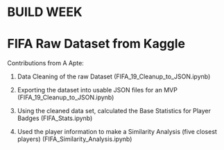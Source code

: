 # BUILD WEEK 

# FIFA Raw Dataset from Kaggle

Contributions from A Apte:

1) Data Cleaning of the raw Dataset (FIFA_19_Cleanup_to_JSON.ipynb)

2) Exporting the dataset into usable JSON files for an MVP (FIFA_19_Cleanup_to_JSON.ipynb)

3) Using the cleaned data set, calculated the Base Statistics for Player Badges (FIFA_Stats.ipynb)

4) Used the player information to make a Similarity Analysis (five closest players) (FIFA_Similarity_Analysis.ipynb)
